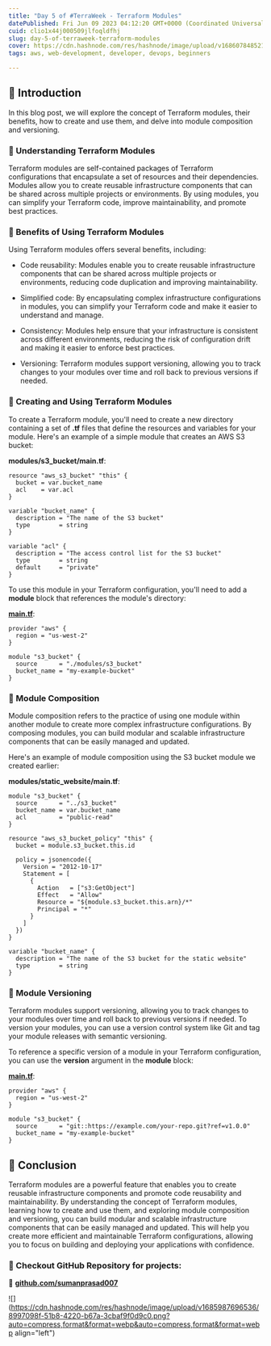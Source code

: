```yaml
---
title: "Day 5 of #TerraWeek - Terraform Modules"
datePublished: Fri Jun 09 2023 04:12:20 GMT+0000 (Coordinated Universal Time)
cuid: clio1x44j000509jlfoqldfhj
slug: day-5-of-terraweek-terraform-modules
cover: https://cdn.hashnode.com/res/hashnode/image/upload/v1686078485210/b24531d9-ecc8-4ae8-938b-cf97c63f1400.png
tags: aws, web-development, developer, devops, beginners

---
```


## **📍** Introduction

In this blog post, we will explore the concept of Terraform modules, their benefits, how to create and use them, and delve into module composition and versioning.

### **🔹** Understanding Terraform Modules

Terraform modules are self-contained packages of Terraform configurations that encapsulate a set of resources and their dependencies. Modules allow you to create reusable infrastructure components that can be shared across multiple projects or environments. By using modules, you can simplify your Terraform code, improve maintainability, and promote best practices.

### **🔹** Benefits of Using Terraform Modules

Using Terraform modules offers several benefits, including:

* Code reusability: Modules enable you to create reusable infrastructure components that can be shared across multiple projects or environments, reducing code duplication and improving maintainability.
    
* Simplified code: By encapsulating complex infrastructure configurations in modules, you can simplify your Terraform code and make it easier to understand and manage.
    
* Consistency: Modules help ensure that your infrastructure is consistent across different environments, reducing the risk of configuration drift and making it easier to enforce best practices.
    
* Versioning: Terraform modules support versioning, allowing you to track changes to your modules over time and roll back to previous versions if needed.
    

### **🔹** Creating and Using Terraform Modules

To create a Terraform module, you'll need to create a new directory containing a set of **.tf** files that define the resources and variables for your module. Here's an example of a simple module that creates an AWS S3 bucket:

**modules/s3\_bucket/main.tf**:

```plaintext
resource "aws_s3_bucket" "this" {
  bucket = var.bucket_name
  acl    = var.acl
}

variable "bucket_name" {
  description = "The name of the S3 bucket"
  type        = string
}

variable "acl" {
  description = "The access control list for the S3 bucket"
  type        = string
  default     = "private"
}
```

To use this module in your Terraform configuration, you'll need to add a **module** block that references the module's directory:

[**main.tf**](http://main.tf):

```plaintext
provider "aws" {
  region = "us-west-2"
}

module "s3_bucket" {
  source      = "./modules/s3_bucket"
  bucket_name = "my-example-bucket"
}
```

### **🔹** Module Composition

Module composition refers to the practice of using one module within another module to create more complex infrastructure configurations. By composing modules, you can build modular and scalable infrastructure components that can be easily managed and updated.

Here's an example of module composition using the S3 bucket module we created earlier:

**modules/static\_website/main.tf**:

```plaintext
module "s3_bucket" {
  source      = "../s3_bucket"
  bucket_name = var.bucket_name
  acl         = "public-read"
}

resource "aws_s3_bucket_policy" "this" {
  bucket = module.s3_bucket.this.id

  policy = jsonencode({
    Version = "2012-10-17"
    Statement = [
      {
        Action   = ["s3:GetObject"]
        Effect   = "Allow"
        Resource = "${module.s3_bucket.this.arn}/*"
        Principal = "*"
      }
    ]
  })
}

variable "bucket_name" {
  description = "The name of the S3 bucket for the static website"
  type        = string
}
```

### **🔹** Module Versioning

Terraform modules support versioning, allowing you to track changes to your modules over time and roll back to previous versions if needed. To version your modules, you can use a version control system like Git and tag your module releases with semantic versioning.

To reference a specific version of a module in your Terraform configuration, you can use the **version** argument in the **module** block:

[**main.tf**](http://main.tf):

```plaintext
provider "aws" {
  region = "us-west-2"
}

module "s3_bucket" {
  source      = "git::https://example.com/your-repo.git?ref=v1.0.0"
  bucket_name = "my-example-bucket"
}
```

## **📍** Conclusion

Terraform modules are a powerful feature that enables you to create reusable infrastructure components and promote code reusability and maintainability. By understanding the concept of Terraform modules, learning how to create and use them, and exploring module composition and versioning, you can build modular and scalable infrastructure components that can be easily managed and updated. This will help you create more efficient and maintainable Terraform configurations, allowing you to focus on building and deploying your applications with confidence.

### **🔹 Checkout GitHub Repository for projects:**

**🔗** [**github.com/sumanprasad007**](http://github.com/sumanprasad007)

![](https://cdn.hashnode.com/res/hashnode/image/upload/v1685987696536/8997098f-51b8-4220-b67a-3cbaf9f0d9c0.png?auto=compress,format&format=webp&auto=compress,format&format=webp align="left")
